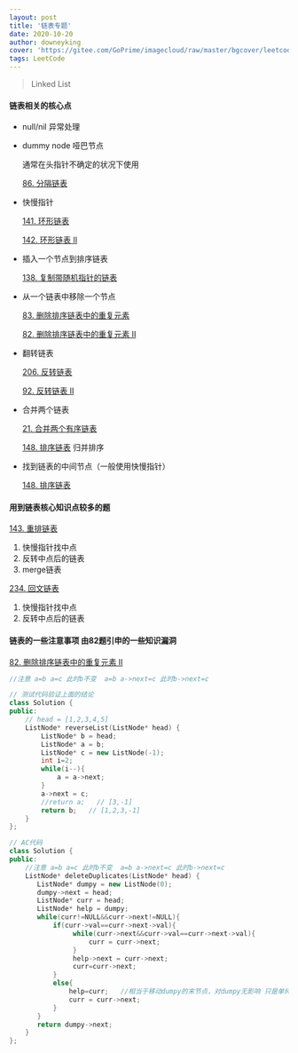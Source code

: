 ```yaml
---
layout: post
title: '链表专题'
date: 2020-10-20
author: downeyking
cover: 'https://gitee.com/GoPrime/imagecloud/raw/master/bgcover/leetcode.jpg'
tags: LeetCode
---
```


> Linked List



#### 链表相关的核心点

- null/nil 异常处理

- dummy node 哑巴节点

  通常在头指针不确定的状况下使用

  [86. 分隔链表](https://leetcode-cn.com/problems/partition-list/)

- 快慢指针

  [141. 环形链表](https://leetcode-cn.com/problems/linked-list-cycle/)

  [142. 环形链表 II](https://leetcode-cn.com/problems/linked-list-cycle-ii/)

- 插入一个节点到排序链表

  [138. 复制带随机指针的链表](https://leetcode-cn.com/problems/copy-list-with-random-pointer/)

- 从一个链表中移除一个节点

  [83. 删除排序链表中的重复元素](https://leetcode-cn.com/problems/remove-duplicates-from-sorted-list/)

  [82. 删除排序链表中的重复元素 II](https://leetcode-cn.com/problems/remove-duplicates-from-sorted-list-ii/)

- 翻转链表

  [206. 反转链表](https://leetcode-cn.com/problems/reverse-linked-list/)

  [92. 反转链表 II](https://leetcode-cn.com/problems/reverse-linked-list-ii/)

- 合并两个链表

  [21. 合并两个有序链表](https://leetcode-cn.com/problems/merge-two-sorted-lists/)

  [148. 排序链表](https://leetcode-cn.com/problems/sort-list/)  归并排序

- 找到链表的中间节点（一般使用快慢指针）

  [148. 排序链表](https://leetcode-cn.com/problems/sort-list/)



#### 用到链表核心知识点较多的题

[143. 重排链表](https://leetcode-cn.com/problems/reorder-list/)

1. 快慢指针找中点
2. 反转中点后的链表
3. merge链表

[234. 回文链表](https://leetcode-cn.com/problems/palindrome-linked-list/)

1. 快慢指针找中点
2. 反转中点后的链表



#### 链表的一些注意事项 由82题引申的一些知识漏洞

[82. 删除排序链表中的重复元素 II](https://leetcode-cn.com/problems/remove-duplicates-from-sorted-list-ii/)

```c++
//注意 a=b a=c 此时b不变  a=b a->next=c 此时b->next=c
```

```c++
// 测试代码验证上面的结论
class Solution {
public:
    // head = [1,2,3,4,5]
    ListNode* reverseList(ListNode* head) {
        ListNode* b = head;
        ListNode* a = b;
        ListNode* c = new ListNode(-1);
        int i=2;
        while(i--){
            a = a->next;
        }
        a->next = c;
        //return a;   // [3,-1]
        return b;   // [1,2,3,-1]
    }
};
```

```c++
// AC代码
class Solution {
public: 
    //注意 a=b a=c 此时b不变  a=b a->next=c 此时b->next=c
    ListNode* deleteDuplicates(ListNode* head) {
       ListNode* dumpy = new ListNode(0);
       dumpy->next = head; 
       ListNode* curr = head;
       ListNode* help = dumpy;
       while(curr!=NULL&&curr->next!=NULL){
           if(curr->val==curr->next->val){
                while(curr->next&&curr->val==curr->next->val){
                    curr = curr->next;
                }
                help->next = curr->next;
                curr=curr->next;
           }
           else{
               help=curr;   //相当于移动dumpy的末节点，对dumpy无影响 只是单纯移动当前位置
               curr = curr->next;
           }
       }    
       return dumpy->next;
    }
};
```


